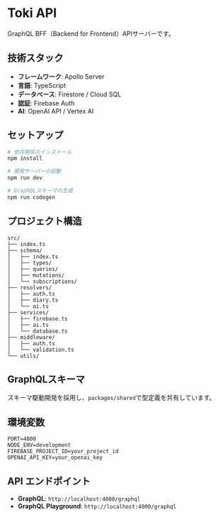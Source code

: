 # Toki API

GraphQL BFF（Backend for Frontend）APIサーバーです。

## 技術スタック

- **フレームワーク**: Apollo Server
- **言語**: TypeScript
- **データベース**: Firestore / Cloud SQL
- **認証**: Firebase Auth
- **AI**: OpenAI API / Vertex AI

## セットアップ

```bash
# 依存関係のインストール
npm install

# 開発サーバーの起動
npm run dev

# GraphQLスキーマの生成
npm run codegen
```

## プロジェクト構造

```
src/
├── index.ts
├── schema/
│   ├── index.ts
│   ├── types/
│   ├── queries/
│   ├── mutations/
│   └── subscriptions/
├── resolvers/
│   ├── auth.ts
│   ├── diary.ts
│   └── ai.ts
├── services/
│   ├── firebase.ts
│   ├── ai.ts
│   └── database.ts
├── middleware/
│   ├── auth.ts
│   └── validation.ts
└── utils/
```

## GraphQLスキーマ

スキーマ駆動開発を採用し、`packages/shared`で型定義を共有しています。

## 環境変数

```env
PORT=4000
NODE_ENV=development
FIREBASE_PROJECT_ID=your_project_id
OPENAI_API_KEY=your_openai_key
```

## API エンドポイント

- **GraphQL**: `http://localhost:4000/graphql`
- **GraphQL Playground**: `http://localhost:4000/graphql` 